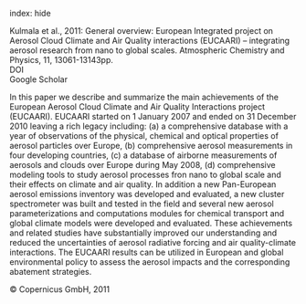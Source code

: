 index: hide

<div class="Citation">

  <div class="Citation-body">
    <div class="Citation-text">Kulmala et al., 2011: General overview: European Integrated project on Aerosol Cloud Climate and Air Quality interactions (EUCAARI) – integrating aerosol research from nano to global scales. <span class="Article-journal">Atmospheric Chemistry and Physics, </span><span class="Article-volume">11, </span>13061-13143pp.</div>
    <div class="Citation-links">
      <div class="CitationLink" data-href="https://doi.org/10.5194/acp-11-13061-2011">
        <div class="CitationLink-icon CitationLink-Doi"></div>
        <div class="CitationLink-text">DOI</div>
      </div>
      <div class="CitationLink" data-href="https://scholar.google.com/scholar?q=10.5194/acp-11-13061-2011">
        <div class="CitationLink-icon CitationLink-Scholar"></div>
        <div class="CitationLink-text">Google Scholar</div>
      </div>
    </div>
  </div>
</div>

In this paper we describe and summarize the main achievements of the European Aerosol Cloud Climate and Air Quality Interactions project (EUCAARI). EUCAARI started on 1 January 2007 and ended on 31 December 2010 leaving a rich legacy including: (a) a comprehensive database with a year of observations of the physical, chemical and optical properties of aerosol particles over Europe, (b) comprehensive aerosol measurements in four developing countries, (c) a database of airborne measurements of aerosols and clouds over Europe during May 2008, (d) comprehensive modeling tools to study aerosol processes fron nano to global scale and their effects on climate and air quality. In addition a new Pan-European aerosol emissions inventory was developed and evaluated, a new cluster spectrometer was built and tested in the field and several new aerosol parameterizations and computations modules for chemical transport and global climate models were developed and evaluated. These achievements and related studies have substantially improved our understanding and reduced the uncertainties of aerosol radiative forcing and air quality-climate interactions. The EUCAARI results can be utilized in European and global environmental policy to assess the aerosol impacts and the corresponding abatement strategies.

<div class="Citation-copy">
&copy; Copernicus GmbH, 2011
</div>